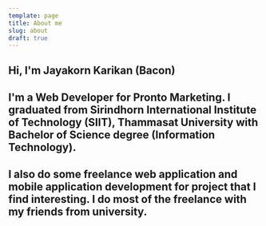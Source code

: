 ```yaml
---
template: page
title: About me
slug: about
draft: true
---
```

## Hi, I'm Jayakorn Karikan (Bacon)

## I'm a Web Developer for Pronto Marketing. I graduated from Sirindhorn International Institute of Technology (SIIT), Thammasat University with Bachelor of Science degree (Information Technology).

## I also do some freelance web application and mobile application development for project that I find interesting. I do most of the freelance with my friends from university.

